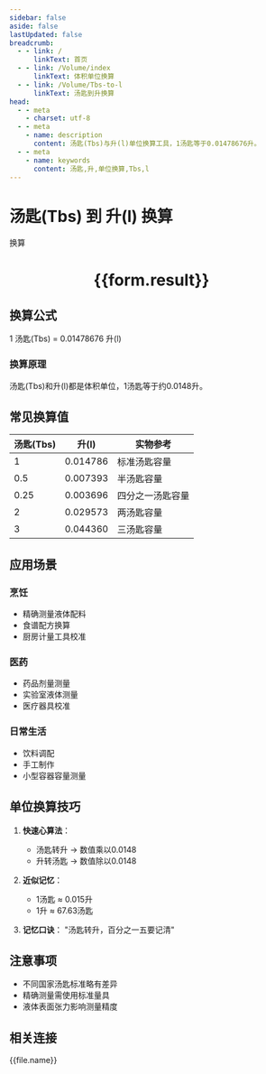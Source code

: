 ```yaml
---
sidebar: false
aside: false
lastUpdated: false
breadcrumb:
  - - link: /
      linkText: 首页
  - - link: /Volume/index
      linkText: 体积单位换算
  - - link: /Volume/Tbs-to-l
      linkText: 汤匙到升换算
head:
  - - meta
    - charset: utf-8
  - - meta
    - name: description
      content: 汤匙(Tbs)与升(l)单位换算工具，1汤匙等于0.01478676升。
  - - meta
    - name: keywords
      content: 汤匙,升,单位换算,Tbs,l
---
```


# 汤匙(Tbs) 到 升(l) 换算

<script setup>
import { onMounted, reactive, inject ,ref  } from 'vue'
import { NButton,NForm ,NFormItem,NInput,NInputNumber,NSelect,NCard,useMessage ,NGrid ,NGi } from 'naive-ui'
import { defineClientComponent } from 'vitepress'
import { Volume } from '../../files';

const convert = inject('convert')
const formRef = ref(null);
const rules = {
  number:{
    required: true,
    type: 'number',
    trigger: "blur"
  }
}
const form = reactive({
  number:null,
  result:'',
  title:'汤匙(Tbs)到升(l)换算'
})

const convertHandler = (e) => {
  e.preventDefault();
  formRef.value?.validate((errors)=>{
    if (!errors) {
      form.result = `${form.number} Tbs = ${convert(form.number).from('Tbs').to('l')} l`
    }
  })
}
</script>

<n-form size="large" :model="form" ref='form极值Ref' :rules="rules">
  <n-form-item label="数值" path="number">
    <n-input-number size="large" style="width:100%" :min="0" v-model:value="form.number" placeholder="请输入汤匙数值" />
  </n-form-item>
  <n-form-item>
    <n-button type="info" style="width:100%" @click="convertHandler">换算</n-button>
  </n-form-item>
</n-form>
<n-card embedded :bordered="false" hoverable>
  <div style="text-align:center">
    <h1>{{form.result}}</h1>
  </div>
</n-card>

## 换算公式
1 汤匙(Tbs) = 0.01478676 升(l)

### 换算原理
汤匙(Tbs)和升(l)都是体积单位，1汤匙等于约0.0148升。

## 常见换算值
| 汤匙(Tbs) | 升(l)    | 实物参考                 |
|-----------|---------|--------------------------|
| 1         | 0.014786| 标准汤匙容量              |
| 0.5       | 0.007393| 半汤匙容量                |
| 0.25      | 0.003696| 四分之一汤匙容量          |
| 2         | 0.029573| 两汤匙容量                |
| 3         | 0.044360| 三汤匙容量                |

## 应用场景
### 烹饪
- 精确测量液体配料
- 食谱配方换算
- 厨房计量工具校准

### 医药
- 药品剂量测量
- 实验室液体测量
- 医疗器具校准

### 日常生活
- 饮料调配
- 手工制作
- 小型容器容量测量

## 单位换算技巧
1. **快速心算法**：
   - 汤匙转升 → 数值乘以0.0148
   - 升转汤匙 → 数值除以0.0148

2. **近似记忆**：
   - 1汤匙 ≈ 0.015升
   - 1升 ≈ 67.63汤匙

3. **记忆口诀**：
   "汤匙转升，百分之一五要记清"

## 注意事项
- 不同国家汤匙标准略有差异
- 精确测量需使用标准量具
- 液体表面张力影响测量精度

## 相关连接
<n-grid x-gap="12" :cols="2">
  <n-gi v-for="(file, index) in Volume" :key="index">
    <n-button
      text
      tag="a"
      :href="file.path"
      type="info"
    >
      {{file.name}}
    </n-button>
  </n-gi>
</n-grid>